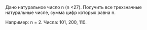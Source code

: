 Дано натуральное число n (n <27). Получить все трехзначные натуральные числе, сумма цифр которых равна n.

Например: n = 2. 
Числа: 101, 200, 110. 
